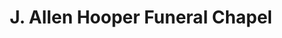 ---
title: "J. Allen Hooper Funeral Chapel"
url: /morrisville/j-allen-hooper-funeral-chapel/
shop: Bestattungen
---